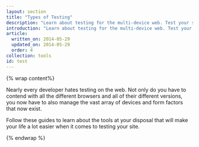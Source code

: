 ```yaml
---
layout: section
title: "Types of Testing"
description: "Learn about testing for the multi-device web. Test your site's responsive layouts and performance on real and virtual devices in the cloud."
introduction: "Learn about testing for the multi-device web. Test your site's responsive layouts and performance on real and virtual devices in the cloud."
article:
  written_on: 2014-05-29
  updated_on: 2014-05-29
  order: 4
collection: tools
id: test
---
```


{% wrap content%}

Nearly every developer hates testing on the web.  Not only do you have to
contend with all the different browsers and all of their different versions,
you now have to also manage the vast array of devices and form factors that
now exist.

Follow these guides to learn about the tools at your disposal that will make
your life a lot easier when it  comes to testing your site.

{% endwrap %}
